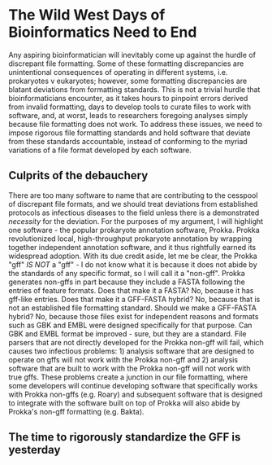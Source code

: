 # The Wild West Days of Bioinformatics Need to End

Any aspiring bioinformatician will inevitably come up against the hurdle of
discrepant file formatting. Some of these formatting discrepancies are
unintentional consequences of operating in different systems, i.e. prokaryotes
v eukaryotes; however, some formatting discrepancies are blatant deviations
from formatting standards. This is not a trivial hurdle that bioinformaticians
encounter,
as it takes hours to pinpoint errors derived from invalid formatting, days to
develop tools to curate files to work with software, and, at worst, leads to
researchers foregoing analyses simply because file formatting does not work. To
address these issues, we need to impose rigorous file formatting standards and
hold software that deviate from these standards accountable, instead of
conforming to the myriad variations of a file format developed by each
software.


## Culprits of the debauchery

There are too many software to name that are contributing to the cesspool of
discrepant file formats, and we should treat deviations from established
protocols as infectious diseases to the field unless there is a demonstrated
*necessity* for the deviation. For the purposes of my argument, I will
highlight one software - the popular prokaryote annotation software, Prokka.
Prokka revolutionized local, high-throughput prokaryote annotation by wrapping
together independent annotation software, and it thus rightfully earned its
widespread adoption. With its due credit aside,
let me be clear, the Prokka "gff" *IS NOT* a "gff" - I do not know what it is
because it does not abide by the standards of any specific format, so I will
call it a "non-gff". Prokka generates non-gffs in part because they include a FASTA following the
entries of feature formats. Does that make it a FASTA? No, because it has
gff-like entries. Does that make it a GFF-FASTA hybrid? No, because that is not
an established file formatting standard. Should we make a GFF-FASTA hybrid? No,
because those files exist for independent reasons and formats such as GBK and
EMBL were designed specifically for that purpose. Can GBK and EMBL format be
improved - sure, but they are a standard.
File parsers that are not directly developed for the Prokka non-gff will fail,
which causes two infectious problems: 1) analysis software that are designed to operate
on gffs will not work with the Prokka non-gff and 2) analysis software that are
built to work with the Prokka non-gff will not work with true gffs. These
problems create a junction in our file formatting, where some developers will
continue developing software that specifically works with Prokka non-gffs (e.g.
Roary) and subsequent software that is designed to integrate with the software
built on top of Prokka will also abide by Prokka's non-gff formatting (e.g.
Bakta).


## The time to rigorously standardize the GFF is yesterday
